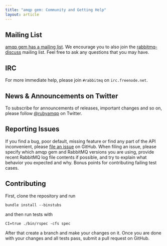 ```yaml
---
title: "amqp gem: Community and Getting Help"
layout: article
---
```


## Mailing List

[amqp gem has a mailing list](groups.google.com/group/ruby-amqp). We
encourage you to also join the
[rabbitmq-discuss](https://lists.rabbitmq.com/cgi-bin/mailman/listinfo/rabbitmq-discuss)
mailing list. Feel free to ask any questions that you may have.


## IRC

For more immediate help, please join `#rabbitmq` on `irc.freenode.net`.


## News & Announcements on Twitter

To subscribe for announcements of releases, important changes and so on, please follow [@rubyamqp](https://twitter.com/#!/rubyamqp) on Twitter.


## Reporting Issues

If you find a bug, poor default, missing feature or find any part of
the API inconvenient, please [file an
issue](http://github.com/ruby-amqp/bunny/issues) on GitHub.  When
filing an issue, please specify which amqp gem and RabbitMQ versions you
are using, provide recent RabbitMQ log file contents if possible, and
try to explain what behavior you expected and why. Bonus points for
contributing failing test cases.


## Contributing

First, clone the repository and run

    bundle install --binstubs

and then run tests with

    CI=true ./bin/rspec -cfs spec

After that create a branch and make your changes on it. Once you are
done with your changes and all tests pass, submit a pull request on
GitHub.
